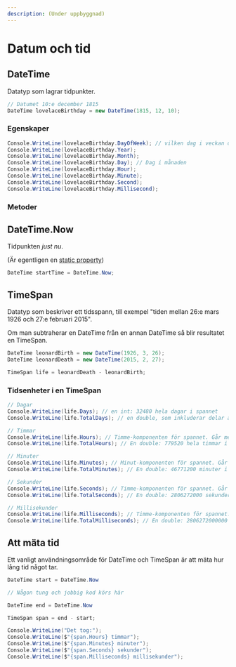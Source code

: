 ```yaml
---
description: (Under uppbyggnad)
---
```


# Datum och tid

## DateTime

Datatyp som lagrar tidpunkter.

```csharp
// Datumet 10:e december 1815
DateTime lovelaceBirthday = new DateTime(1815, 12, 10);
```

### Egenskaper

```csharp
Console.WriteLine(lovelaceBirthday.DayOfWeek); // vilken dag i veckan det är
Console.WriteLine(lovelaceBirthday.Year);
Console.WriteLine(lovelaceBirthday.Month);
Console.WriteLine(lovelaceBirthday.Day); // Dag i månaden
Console.WriteLine(lovelaceBirthday.Hour);
Console.WriteLine(lovelaceBirthday.Minute);
Console.WriteLine(lovelaceBirthday.Second);
Console.WriteLine(lovelaceBirthday.Millisecond);
```

### Metoder

## DateTime.Now

Tidpunkten _just nu_.

\(Är egentligen en [static ](../klasser-och-objektorientering/static.md#statiska-variabler)[property](../klasser-och-objektorientering/inkapsling-och-properties.md#properties)\)

```csharp
DateTime startTime = DateTime.Now;
```

## TimeSpan

Datatyp som beskriver ett tidsspann, till exempel "tiden mellan 26:e mars 1926 och 27:e februari 2015".

Om man subtraherar en DateTime från en annan DateTime så blir resultatet en TimeSpan.

```csharp
DateTime leonardBirth = new DateTime(1926, 3, 26);
DateTime leonardDeath = new DateTime(2015, 2, 27);

TimeSpan life = leonardDeath - leonardBirth;
```

### Tidsenheter i en TimeSpan

```csharp
// Dagar
Console.WriteLine(life.Days); // en int: 32480 hela dagar i spannet
Console.WriteLine(life.TotalDays); // en double, som inkluderar delar av dagar

// Timmar
Console.WriteLine(life.Hours); // Timme-komponenten för spannet. Går mellan -23 och 23.
Console.WriteLine(life.TotalHours); // En double: 779520 hela timmar i spannet

// Minuter
Console.WriteLine(life.Minutes); // Minut-komponenten för spannet. Går mellan -59 och 59.
Console.WriteLine(life.TotalMinutes); // En double: 46771200 minuter i spannet

// Sekunder
Console.WriteLine(life.Seconds); // Timme-komponenten för spannet. Går mellan -59 och 59.
Console.WriteLine(life.TotalSeconds); // En double: 2806272000 sekunder i spannet

// Millisekunder
Console.WriteLine(life.Milliseconds); // Timme-komponenten för spannet. Går mellan -59 och 59.
Console.WriteLine(life.TotalMilliseconds); // En double: 2806272000000 millisekunder i spannet
```

## Att mäta tid

Ett vanligt användningsområde för DateTime och TimeSpan är att mäta hur lång tid något tar.

```csharp
DateTime start = DateTime.Now

// Någon tung och jobbig kod körs här

DateTime end = DateTime.Now

TimeSpan span = end - start;

Console.WriteLine("Det tog:");
Console.WriteLine($"{span.Hours} timmar");
Console.WriteLine($"{span.Minutes} minuter");
Console.WriteLine($"{span.Seconds} sekunder");
Console.WriteLine($"{span.Milliseconds} millisekunder");
```



